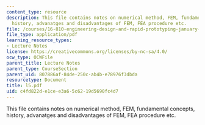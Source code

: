 ```yaml
---
content_type: resource
description: This file contains notes on numerical method, FEM, fundamental concepts,
  history, advanatges and disadvantages of FEM, FEA procedure etc.
file: /courses/16-810-engineering-design-and-rapid-prototyping-january-iap-2005/c4fd822de1cee3a65c6219d5690fc4d7_l5.pdf
file_type: application/pdf
learning_resource_types:
- Lecture Notes
license: https://creativecommons.org/licenses/by-nc-sa/4.0/
ocw_type: OCWFile
parent_title: Lecture Notes
parent_type: CourseSection
parent_uid: 807886af-84de-250c-ab4b-e78976f3dbda
resourcetype: Document
title: l5.pdf
uid: c4fd822d-e1ce-e3a6-5c62-19d5690fc4d7
---
```

This file contains notes on numerical method, FEM, fundamental concepts, history, advanatges and disadvantages of FEM, FEA procedure etc.